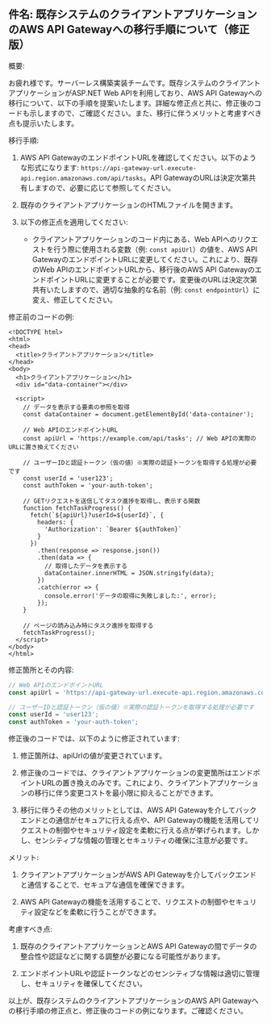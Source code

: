 ## 件名: 既存システムのクライアントアプリケーションのAWS API Gatewayへの移行手順について（修正版）

概要:

お疲れ様です。サーバーレス構築実装チームです。既存システムのクライアントアプリケーションがASP.NET Web APIを利用しており、AWS API Gatewayへの移行について、以下の手順を提案いたします。詳細な修正点と共に、修正後のコードも示しますので、ご確認ください。また、移行に伴うメリットと考慮すべき点も提示いたします。

移行手順:

1. AWS API GatewayのエンドポイントURLを確認してください。以下のような形式になります: `https://api-gateway-url.execute-api.region.amazonaws.com/api/tasks`。API GatewayのURLは決定次第共有しますので、必要に応じて参照してください。

2. 既存のクライアントアプリケーションのHTMLファイルを開きます。

3. 以下の修正点を適用してください:
   - クライアントアプリケーションのコード内にある、Web APIへのリクエストを行う際に使用される変数（例: `const apiUrl`）の値を、AWS API GatewayのエンドポイントURLに変更してください。これにより、既存のWeb APIのエンドポイントURLから、移行後のAWS API GatewayのエンドポイントURLに変更することが必要です。変更後のURLは決定次第共有いたしますので、適切な抽象的な名前（例: `const endpointUrl`）に変え、修正してください。


修正前のコードの例:

```html:ASP.NET Web APIを使用してユーザー別のタスク進捗状態を取得するクライアント実装の例
<!DOCTYPE html>
<html>
<head>
  <title>クライアントアプリケーション</title>
</head>
<body>
  <h1>クライアントアプリケーション</h1>
  <div id="data-container"></div>

  <script>
    // データを表示する要素の参照を取得
    const dataContainer = document.getElementById('data-container');

    // Web APIのエンドポイントURL
    const apiUrl = 'https://example.com/api/tasks'; // Web APIの実際のURLに置き換えてください

    // ユーザーIDと認証トークン（仮の値）※実際の認証トークンを取得する処理が必要です
    const userId = 'user123';
    const authToken = 'your-auth-token';

    // GETリクエストを送信してタスク進捗を取得し、表示する関数
    function fetchTaskProgress() {
      fetch(`${apiUrl}?userId=${userId}`, {
        headers: {
          'Authorization': `Bearer ${authToken}`
        }
      })
        .then(response => response.json())
        .then(data => {
          // 取得したデータを表示する
          dataContainer.innerHTML = JSON.stringify(data);
        })
        .catch(error => {
          console.error('データの取得に失敗しました:', error);
        });
    }

    // ページの読み込み時にタスク進捗を取得する
    fetchTaskProgress();
  </script>
</body>
</html>
```
修正箇所とその内容:
```javascript
// Web APIのエンドポイントURL
const apiUrl = 'https://api-gateway-url.execute-api.region.amazonaws.com/api/tasks';

// ユーザーIDと認証トークン（仮の値）※実際の認証トークンを取得する処理が必要です
const userId = 'user123';
const authToken = 'your-auth-token';
```
修正後のコードでは、以下のように修正されています:

1. 修正箇所は、apiUrlの値が変更されています。

2. 修正後のコードでは、クライアントアプリケーションの変更箇所はエンドポイントURLの置き換えのみです。これにより、クライアントアプリケーションの移行に伴う変更コストを最小限に抑えることができます。

3. 移行に伴うその他のメリットとしては、AWS API Gatewayを介してバックエンドとの通信がセキュアに行える点や、API Gatewayの機能を活用してリクエストの制御やセキュリティ設定を柔軟に行える点が挙げられます。しかし、センシティブな情報の管理とセキュリティの確保に注意が必要です。


メリット:

1. クライアントアプリケーションがAWS API Gatewayを介してバックエンドと通信することで、セキュアな通信を確保できます。

2. AWS API Gatewayの機能を活用することで、リクエストの制御やセキュリティ設定などを柔軟に行うことができます。

考慮すべき点:  

1. 既存のクライアントアプリケーションとAWS API Gatewayの間でデータの整合性や認証などに関する調整が必要になる可能性があります。

2. エンドポイントURLや認証トークンなどのセンシティブな情報は適切に管理し、セキュリティを確保してください。

以上が、既存システムのクライアントアプリケーションのAWS API Gatewayへの移行手順の修正点と、修正後のコードの例になります。ご確認ください。
